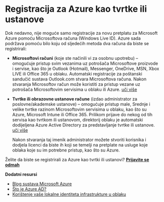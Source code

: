 <properties
    pageTitle="Registracija za Azure kao tvrtke ili ustanove"
    description="Saznajte kako možete koristiti tvrtke ili obrazovne ustanove odražava postojeće korisničke račune, pravila, postavki i implementaciji poslužitelja na lokaciji već imate i poboljšanje učinkovitosti između lokalnog identiteta Infrastruktura i Azure AD vaše tvrtke ili ustanove."
    services="active-directory"
    documentationCenter=""
    authors="markusvi"
    manager="femila"
    editor=""/>

<tags
    ms.service="active-directory"
    ms.workload="identity"
    ms.tgt_pltfrm="na"
    ms.devlang="na"
    ms.topic="article"
    ms.date="10/10/2016"
    ms.author="markvi"/>


# <a name="sign-up-for-azure-as-an-organization"></a>Registracija za Azure kao tvrtke ili ustanove

Dok nedavno, nije moguće samo registracije za novu pretplatu za Microsoft Azure pomoću Microsoftova računa (Windows Live ID). Azure sada podržava pomoću bilo koju od sljedećih metoda dva računa da biste se registrirali:

* **Microsoftovi računi** (koje ste načinili vi za osobnu upotrebu) – omogućuje pristup svim vezanima uz potrošača Microsoftove proizvode i servise, kao što je Outlook (Hotmail), Messenger, OneDrive, MSN, Xbox LIVE ili Office 365 u oblaku. Automatski registracije za poštanski sandučić sustava Outlook.com stvara Microsoftova računa. Nakon stvaranja Microsoftov račun može koristiti za pristup vezane uz potrošača Microsoftovim servisima u oblaku ili Azure. [uči više](http://www.microsoft.com/account/default.aspx)

* **Tvrtke ili obrazovne ustanove račune** (izdao administrator za poslovne/akademske ustanove) – omogućuje pristup male, Srednje i velike tvrtke razinom Microsoftovim servisima u oblaku, kao što su Azure, Microsoft Intune ili Office 365. Prilikom prijave do nekog od tih servisa kao tvrtkom ili ustanovom, direktorij oblaku je automatski dodijeljena Azure Active Directory za predstavljanje tvrtke ili ustanove. [uči više](active-directory-administer.md)

    Nakon stvaranja taj imenik administrator možete stvoriti korisnika i dodjela licenci da biste ih koji se temelji na pretplate na usluge koje oblaka koje su im potrebne pristup, kao što su Azure.

Želite da biste se registrirali za Azure kao tvrtki ili ustanovi? [**Prijavite se odmah**](https://azure.microsoft.com/pricing/purchase-options/)

**Dodatni resursi**

* [Blog sustava Microsoft Azure](https://azure.microsoft.com/blog/)
* [Što je Azure AD?](active-directory-whatis.md)
* [Korištenje vaše lokalne identiteta infrastrukture u oblaku](active-directory-aadconnect.md)
